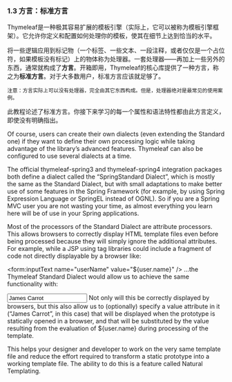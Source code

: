 ### 1.3 方言：标准方言

Thymeleaf是一种极其容易扩展的模板引擎（实际上，它可以被称为模板引擎框架）。它允许你定义和配置如何处理你的模板，使其在细节上达到恰当的水平。

将一些逻辑应用到标记物（一个标签、一些文本、一段注释，或者仅仅是一个占位符，如果模板没有标记）上的物体称为处理器。一套处理器——再加上一些另外的东西，通常就构成了**方言**。开箱即用，Thymeleaf的核心库提供了一种方言，称之为**标准方言**。对于大多数用户，标准方言应该就足够了。

```
注意：方言实际上可以没有处理器，完全由其它东西构成。但是，处理器绝对是最常见的使用案例。
```

此教程论述了标准方言。你接下来学习的每一个属性和语法特性都由此方言定义，即使没有明确指出。

Of course, users can create their own dialects (even extending the Standard one) if they want to define their own processing logic while taking advantage of the library’s advanced features. Thymeleaf can also be configured to use several dialects at a time.

The official thymeleaf-spring3 and thymeleaf-spring4 integration packages both define a dialect called the “SpringStandard Dialect”, which is mostly the same as the Standard Dialect, but with small adaptations to make better use of some features in the Spring Framework (for example, by using Spring Expression Language or SpringEL instead of OGNL). So if you are a Spring MVC user you are not wasting your time, as almost everything you learn here will be of use in your Spring applications.

Most of the processors of the Standard Dialect are attribute processors. This allows browsers to correctly display HTML template files even before being processed because they will simply ignore the additional attributes. For example, while a JSP using tag libraries could include a fragment of code not directly displayable by a browser like:

<form:inputText name="userName" value="${user.name}" />
…the Thymeleaf Standard Dialect would allow us to achieve the same functionality with:

<input type="text" name="userName" value="James Carrot" th:value="${user.name}" />
Not only will this be correctly displayed by browsers, but this also allow us to (optionally) specify a value attribute in it (“James Carrot”, in this case) that will be displayed when the prototype is statically opened in a browser, and that will be substituted by the value resulting from the evaluation of ${user.name} during processing of the template.

This helps your designer and developer to work on the very same template file and reduce the effort required to transform a static prototype into a working template file. The ability to do this is a feature called Natural Templating.